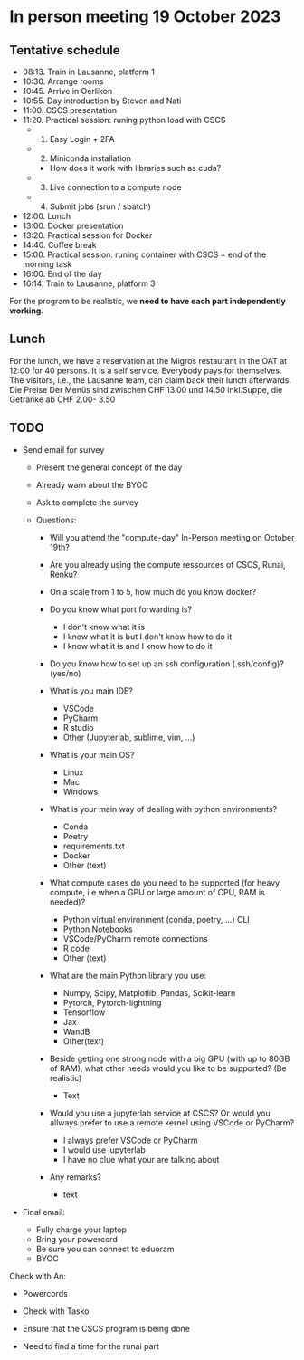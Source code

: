 # In person meeting 19 October 2023

## Tentative schedule

- 08:13. Train in Lausanne, platform 1
- 10:30. Arrange rooms
- 10:45. Arrive in Oerlikon 
- 10:55. Day introduction by Steven and Nati
- 11:00. CSCS presentation
- 11:20. Practical session: runing python load with CSCS
    * 1. Easy Login + 2FA
    * 2. Miniconda installation
        - How does it work with libraries such as cuda?
    * 3. Live connection to a compute node
    * 4. Submit jobs (srun / sbatch)
- 12:00. Lunch
- 13:00. Docker presentation
- 13:20. Practical session for Docker
- 14:40. Coffee break
- 15:00. Practical session: runing container with CSCS + end of the morning task
- 16:00. End of the day
- 16:14. Train to Lausanne, platform 3

For the program to be realistic, we **need to have each part independently working.**

## Lunch
For the lunch, we have a reservation at the Migros restaurant in the OAT at 12:00 for 40 persons. It is a self service.  Everybody pays for themselves. The visitors, i.e., the Lausanne team, can claim back their lunch afterwards.
Die Preise Der Menüs sind zwischen CHF 13.00 und 14.50 inkl.Suppe, die Getränke ab CHF 2.00- 3.50


## TODO

* Send email for survey
    - Present the general concept of the day
    - Already warn about the BYOC
    - Ask to complete the survey
    
    - Questions:
        * Will you attend the "compute-day" In-Person meeting on October 19th?
        * Are you already using the compute ressources of CSCS, Runai, Renku?
        * On a scale from 1 to 5, how much do you know docker?
        * Do you know what port forwarding is? 
            - I don't know what it is
            - I know what it is but I don't know how to do it
            - I know what it is and I know how to do it
        * Do you know how to set up an ssh configuration (.ssh/config)? (yes/no)
        * What is you main IDE?
            - VSCode
            - PyCharm
            - R studio
            - Other (Jupyterlab, sublime, vim, ...)
        * What is your main OS?
            - Linux
            - Mac
            - Windows
        * What is your main way of dealing with python environments?
            - Conda
            - Poetry
            - requirements.txt
            - Docker
            - Other (text)
        * What compute cases do you need to be supported (for heavy compute, i.e when a GPU or large amount of CPU, RAM is needed)?
            - Python virtual environment (conda, poetry, ...) CLI
            - Python Notebooks
            - VSCode/PyCharm remote connections
            - R code
            - Other (text)
        * What are the main Python library you use:
            - Numpy, Scipy, Matplotlib, Pandas, Scikit-learn
            - Pytorch, Pytorch-lightning
            - Tensorflow
            - Jax
            - WandB
            - Other(text)
        * Beside getting one strong node with a big GPU (with up to 80GB of RAM), what other needs would you like to be supported? (Be realistic)
            - Text
        * Would you use a jupyterlab service at CSCS? Or would you allways prefer to use a remote kernel using VSCode or PyCharm?
            - I always prefer VSCode or PyCharm
            - I would use jupyterlab
            - I have no clue what your are talking about

        * Any remarks?
            - text



* Final email:
    - Fully charge your laptop
    - Bring your powercord
    - Be sure you can connect to eduoram
    - BYOC

Check with An:
* Powercords

* Check with Tasko
* Ensure that the CSCS program is being done

* Need to find a time for the runai part


